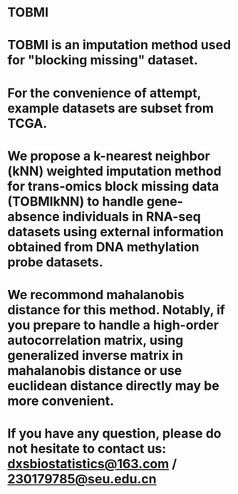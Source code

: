 # TOBMI
# TOBMI is an imputation method used for "blocking missing" dataset. 
# For the convenience of attempt, example datasets are subset from TCGA. 
# We propose a k-nearest neighbor (kNN) weighted imputation method for trans-omics block missing data (TOBMIkNN) to handle gene-absence     individuals in RNA-seq datasets using external information obtained from DNA methylation probe datasets.
# We recommond mahalanobis distance for this method. Notably, if you prepare to handle a high-order autocorrelation matrix, using           generalized inverse matrix in mahalanobis distance or use euclidean distance directly may be more convenient.
# If you have any question, please do not hesitate to contact us: dxsbiostatistics@163.com  /  230179785@seu.edu.cn
